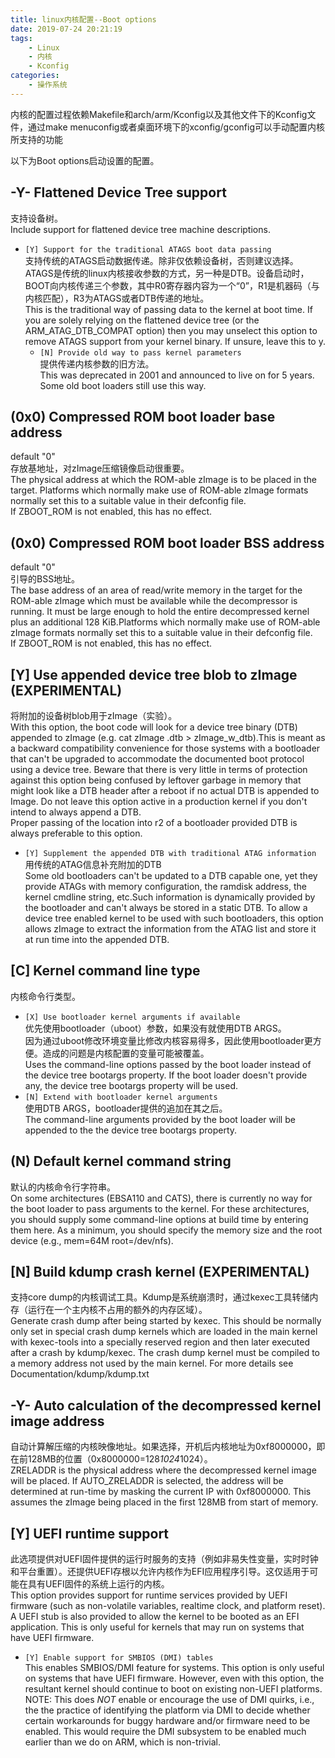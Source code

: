 ```yaml
---
title: linux内核配置--Boot options
date: 2019-07-24 20:21:19
tags: 
    - Linux
    - 内核
    - Kconfig
categories: 
    - 操作系统
---
```



内核的配置过程依赖Makefile和arch/arm/Kconfig以及其他文件下的Kconfig文件，通过make menuconfig或者桌面环境下的xconfig/gconfig可以手动配置内核所支持的功能

<!-- more -->


以下为Boot options启动设置的配置。


## -Y- Flattened Device Tree support
支持设备树。  
Include support for flattened device tree machine descriptions.  
* `[Y] Support for the traditional ATAGS boot data passing`  
支持传统的ATAGS启动数据传递。除非仅依赖设备树，否则建议选择。  
ATAGS是传统的linux内核接收参数的方式，另一种是DTB。设备启动时，BOOT向内核传递三个参数，其中R0寄存器内容为一个“0”，R1是机器码（与内核匹配），R3为ATAGS或者DTB传递的地址。  
This is the traditional way of passing data to the kernel at boot time. If you are solely relying on the flattened device tree (or the ARM_ATAG_DTB_COMPAT option) then you may unselect this option to remove ATAGS support from your kernel binary. If unsure, leave this to y.    
  + `[N] Provide old way to pass kernel parameters`  
提供传递内核参数的旧方法。  
This was deprecated in 2001 and announced to live on for 5 years. Some old boot loaders still use this way.
  
## (0x0) Compressed ROM boot loader base address
default "0"  
存放基地址，对zImage压缩镜像启动很重要。  
The physical address at which the ROM-able zImage is to be placed in the target.  Platforms which normally make use of ROM-able zImage formats normally set this to a suitable value in their defconfig file.  
If ZBOOT_ROM is not enabled, this has no effect.
  
## (0x0) Compressed ROM boot loader BSS address
default "0"  
引导的BSS地址。  
The base address of an area of read/write memory in the target for the ROM-able zImage which must be available while the decompressor is running. It must be large enough to hold the entire decompressed kernel plus an additional 128 KiB.Platforms which normally make use of ROM-able zImage formats normally set this to a suitable value in their defconfig file.  
If ZBOOT_ROM is not enabled, this has no effect.
  
## [Y] Use appended device tree blob to zImage (EXPERIMENTAL)
将附加的设备树blob用于zImage（实验）。  
With this option, the boot code will look for a device tree binary (DTB) appended to zImage (e.g. cat zImage <filename>.dtb > zImage_w_dtb).This is meant as a backward compatibility convenience for those systems with a bootloader that can't be upgraded to accommodate the documented boot protocol using a device tree. Beware that there is very little in terms of protection against this option being confused by leftover garbage in memory that might look like a DTB header after a reboot if no actual DTB is appended to Image.  Do not leave this option active in a production kernel if you don't intend to always append a DTB.  
Proper passing of the location into r2 of a bootloader provided DTB is always preferable to this option.  
  * `[Y] Supplement the appended DTB with traditional ATAG information`  
用传统的ATAG信息补充附加的DTB  
Some old bootloaders can't be updated to a DTB capable one, yet they provide ATAGs with memory configuration, the ramdisk address, the kernel cmdline string, etc.Such information is dynamically provided by the bootloader and can't always be stored in a static DTB. To allow a device tree enabled kernel to be used with such bootloaders, this option allows zImage to extract the information from the ATAG list and store it at run time into the appended DTB.
  
## [C] Kernel command line type
内核命令行类型。  
  * `[X] Use bootloader kernel arguments if available`  
优先使用bootloader（uboot）参数，如果没有就使用DTB ARGS。  
因为通过uboot修改环境变量比修改内核容易得多，因此使用bootloader更方便。造成的问题是内核配置的变量可能被覆盖。  
Uses the command-line options passed by the boot loader instead of the device tree bootargs property. If the boot loader doesn't provide any, the device tree bootargs property will be used.  
  * `[N] Extend with bootloader kernel arguments`  
使用DTB ARGS，bootloader提供的追加在其之后。  
The command-line arguments provided by the boot loader will be appended to the the device tree bootargs property.
    
## (N) Default kernel command string
默认的内核命令行字符串。  
On some architectures (EBSA110 and CATS), there is currently no way for the boot loader to pass arguments to the kernel. For these architectures, you should supply some command-line options at build time by entering them here. As a minimum, you should specify the memory size and the root device (e.g., mem=64M root=/dev/nfs). 
  
## [N] Build kdump crash kernel (EXPERIMENTAL)
支持core dump的内核调试工具。Kdump是系统崩溃时，通过kexec工具转储内存（运行在一个主内核不占用的额外的内存区域）。  
Generate crash dump after being started by kexec. This should be normally only set in special crash dump kernels which are loaded in the main kernel with kexec-tools into a specially reserved region and then later executed after a crash by kdump/kexec. The crash dump kernel must be compiled to a memory address not used by the main kernel. For more details see Documentation/kdump/kdump.txt
  
## -Y- Auto calculation of the decompressed kernel image address
自动计算解压缩的内核映像地址。如果选择，开机后内核地址为0xf8000000，即在前128MB的位置（0x8000000=128*1024*1024）。  
ZRELADDR is the physical address where the decompressed kernel image will be placed. If AUTO_ZRELADDR is selected, the address will be determined at run-time by masking the current IP with 0xf8000000. This assumes the zImage being placed in the first 128MB from start of memory.
  
## [Y] UEFI runtime support
此选项提供对UEFI固件提供的运行时服务的支持（例如非易失性变量，实时时钟和平台重置）。还提供UEFI存根以允许内核作为EFI应用程序引导。这仅适用于可能在具有UEFI固件的系统上运行的内核。  
This option provides support for runtime services provided by UEFI firmware (such as non-volatile variables, realtime clock, and platform reset). A UEFI stub is also provided to allow the kernel to be booted as an EFI application. This is only useful for kernels that may run on systems that have UEFI firmware.  
  * `[Y] Enable support for SMBIOS (DMI) tables`  
This enables SMBIOS/DMI feature for systems. This option is only useful on systems that have UEFI firmware. However, even with this option, the resultant kernel should continue to boot on existing non-UEFI platforms.
NOTE: This does *NOT* enable or encourage the use of DMI quirks, i.e., the the practice of identifying the platform via DMI to decide whether certain workarounds for buggy hardware and/or firmware need to be enabled. This would require the DMI subsystem to be enabled much earlier than we do on ARM, which is non-trivial.
